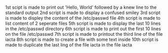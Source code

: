 1st scipt is made to print out 'Hello, World' followed by a knew line to the standard output
2nd script is made to display a confused smiley
3rd script is made to displey the content of the /etc/passwd file
4th script is made to list content of 2 seperate files
5th script is made to display the last 10 lines in the /etc/passwd directory
6th script is made to print out the first 10 lines on the file /etc/passwd
7th script is made to printout the third line of the file iacta
8th script is made to create a file with some text inside
10th script is made to duplicate the last ling of the file iacta in the file iacta
